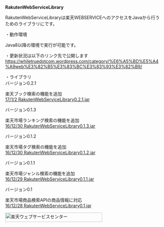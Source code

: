 <Strong>RakutenWebServiceLibrary</Strong>

RakutenWebServiceLibraryは楽天WEBSERVICEへのアクセスをJavaから行うためのライブラリにです。

・動作環境

Java8以降の環境で実行が可能です。

・更新状況は以下のリンク先で公開します<br/>
<a href="https://whiletruedotcom.wordpress.com/category/%E6%A5%BD%E5%A4%A9web%E3%82%B5%E3%83%BC%E3%83%93%E3%82%B9/">https://whiletruedotcom.wordpress.com/category/%E6%A5%BD%E5%A4%A9web%E3%82%B5%E3%83%BC%E3%83%93%E3%82%B9/</a>

・ライブラリ</br>
バージョン0.2.1</br>

楽天ブック検索の機能を追加</br>
<a href="https://github.com/pawn-4-git/RakutenWebServiceLibrary/blob/master/Library/RakutenWebServiceLibrary0.2.1.jar">17/1/2 RakutenWebServiceLibrary0.2.1.jar</a>

バージョン0.1.3</br>

楽天市場ランキング検索の機能を追加</br>
<a href="https://github.com/pawn-4-git/RakutenWebServiceLibrary/blob/master/Library/RakutenWebServiceLibrary0.1.3.jar">16/12/30 RakutenWebServiceLibrary0.1.3.jar</a>

バージョン0.1.2</br>

楽天市場タグ検索の機能を追加</br>
<a href="https://github.com/pawn-4-git/RakutenWebServiceLibrary/blob/master/Library/RakutenWebServiceLibrary0.1.2.jar">16/12/30 RakutenWebServiceLibrary0.1.2.jar</a>


バージョン0.1.1</br>

楽天市場ジャンル検索の機能を追加</br>
<a href="https://github.com/pawn-4-git/RakutenWebServiceLibrary/blob/master/Library/RakutenWebServiceLibrary0.1.1.jar">16/12/29 RakutenWebServiceLibrary0.1.1.jar</a>



バージョン0.1</br>

楽天市場商品検索APIの商品情報に対応</br>
<a href="https://github.com/pawn-4-git/RakutenWebServiceLibrary/blob/master/Library/RakutenWebServiceLibrary0.1.jar">16/12/28 RakutenWebServiceLibrary0.1.jar</a>


<!-- Rakuten Web Services Attribution Snippet FROM HERE -->
<a href="http://webservice.rakuten.co.jp/" target="_blank"><img src="https://webservice.rakuten.co.jp/img/credit/200709/credit_31130.gif" border="0" alt="楽天ウェブサービスセンター" title="楽天ウェブサービスセンター" width="311" height="30"/></a>
<!-- Rakuten Web Services Attribution Snippet TO HERE -->

